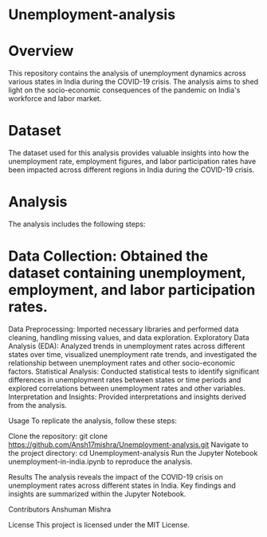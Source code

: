 # Unemployment-analysis

# Overview
This repository contains the analysis of unemployment dynamics across various states in India during the COVID-19 crisis. The analysis aims to shed light on the socio-economic consequences of the pandemic on India's workforce and labor market.

# Dataset
The dataset used for this analysis provides valuable insights into how the unemployment rate, employment figures, and labor participation rates have been impacted across different regions in India during the COVID-19 crisis.

# Analysis
The analysis includes the following steps:

# Data Collection: Obtained the dataset containing unemployment, employment, and labor participation rates.
Data Preprocessing: Imported necessary libraries and performed data cleaning, handling missing values, and data exploration.
Exploratory Data Analysis (EDA): Analyzed trends in unemployment rates across different states over time, visualized unemployment rate trends, and investigated the relationship between unemployment rates and other socio-economic factors.
Statistical Analysis: Conducted statistical tests to identify significant differences in unemployment rates between states or time periods and explored correlations between unemployment rates and other variables.
Interpretation and Insights: Provided interpretations and insights derived from the analysis.

Usage
To replicate the analysis, follow these steps:

Clone the repository: git clone https://github.com/Ansh17mishra/Unemployment-analysis.git
Navigate to the project directory: cd Unemployment-analysis
Run the Jupyter Notebook unemployment-in-india.ipynb to reproduce the analysis.

Results
The analysis reveals the impact of the COVID-19 crisis on unemployment rates across different states in India. Key findings and insights are summarized within the Jupyter Notebook.

Contributors
Anshuman Mishra

License
This project is licensed under the MIT License.

